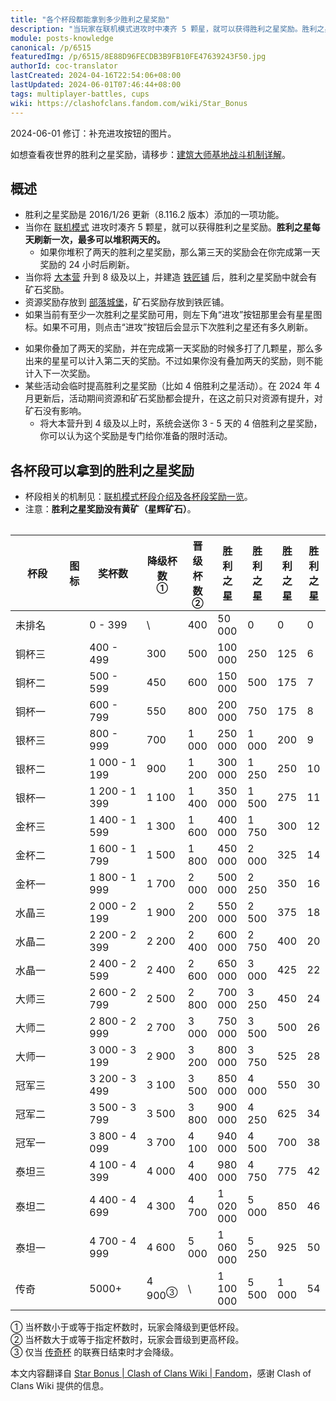 ```yaml
---
title: "各个杯段都能拿到多少胜利之星奖励"
description: "当玩家在联机模式进攻时中凑齐 5 颗星，就可以获得胜利之星奖励。胜利之星每天刷新一次，最多可以堆积两天的。当你将大本营升到 8 级及以上，并建造铁匠铺后，胜利之星奖励中就会有矿石奖励。资源奖励存放到部落城堡，矿石奖励存放到铁匠铺。"
module: posts-knowledge
canonical: /p/6515
featuredImg: /p/6515/8E88D96FECDB3B9FB10FE47639243F50.jpg
authorId: coc-translator
lastCreated: 2024-04-16T22:54:06+08:00
lastUpdated: 2024-06-01T07:46:44+08:00
tags: multiplayer-battles, cups
wiki: https://clashofclans.fandom.com/wiki/Star_Bonus
---
```


<PostHistory>
2024-06-01 修订：补充进攻按钮的图片。
</PostHistory>

如想查看夜世界的胜利之星奖励，请移步：[建筑大师基地战斗机制详解](/p/6582)。

## 概述

- 胜利之星奖励是 2016/1/26 更新（8.116.2 版本）添加的一项功能。
- 当你在 [联机模式](/p/6463) 进攻时凑齐 5 颗星，就可以获得胜利之星奖励。**胜利之星每天刷新一次，最多可以堆积两天的。**
  - 如果你堆积了两天的胜利之星奖励，那么第三天的奖励会在你完成第一天奖励的 24 小时后刷新。
- 当你将 [大本营](/upgrade/0400-Town-Hall) 升到 8 级及以上，并建造 [铁匠铺](/upgrade/0488-Blacksmith) 后，胜利之星奖励中就会有矿石奖励。
- 资源奖励存放到 [部落城堡](/upgrade/0407-Clan-Castle)，矿石奖励存放到铁匠铺。
- 如果当前有至少一次胜利之星奖励可用，则左下角“进攻”按钮那里会有星星图标。如果不可用，则点击“进攻”按钮后会显示下次胜利之星还有多久刷新。

<Pic src="/p/6515/Attack_Button.jpg" width="413" height="286" alt="进攻按钮（带星星和不带星星两种）" caption="左：没有胜利之星奖励；右：有胜利之星奖励" maxWidth="275px" :lazyLoading="false" />

- 如果你叠加了两天的奖励，并在完成第一天奖励的时候多打了几颗星，那么多出来的星星可以计入第二天的奖励。不过如果你没有叠加两天的奖励，则不能计入下一次奖励。
- 某些活动会临时提高胜利之星奖励（比如 4 倍胜利之星活动）。在 2024 年 4 月更新后，活动期间资源和矿石奖励都会提升，在这之前只对资源有提升，对矿石没有影响。
  - 将大本营升到 4 级及以上时，系统会送你 3 - 5 天的 4 倍胜利之星奖励，你可以认为这个奖励是专门给你准备的限时活动。

<Pic src="/p/6515/8E88D96FECDB3B9FB10FE47639243F50.jpg" width="2732" height="2048" alt="已收到胜利之星奖励" :lazyLoading="false" />

## 各杯段可以拿到的胜利之星奖励

- 杯段相关的机制见：[联机模式杯段介绍及各杯段奖励一览](/p/1010)。
- 注意：**胜利之星奖励没有黄矿（星辉矿石）**。

<Table maxWidth="850px">
    <table>
        <thead>
        <tr>
            <th style="min-width: 70px">杯段</th>
            <th class="cp-table-col-icon">图标</th>
            <th class="cp-table-col-numeric" style="min-width: 75px">奖杯数</th>
            <th class="cp-table-col-numeric cp-table-col-num-small">降级杯数<br><sup>①</sup></th>
            <th class="cp-table-col-numeric cp-table-col-num-small">晋级杯数<br><sup>②</sup></th>
            <th class="cp-table-col-numeric">
              胜利之星<br>
              <Resource type="Gold" /><Resource type="Elixir" />
            </th>
            <th class="cp-table-col-numeric cp-table-col-num-small">
              胜利之星<br>
              <Resource type="Dark_Elixir" />
            </th>
            <th class="cp-table-col-numeric cp-table-col-num-small">
              胜利之星<br>
              <Resource type="Shiny_Ore" />
            </th>
            <th class="cp-table-col-numeric cp-table-col-num-small">
              胜利之星<br>
              <Resource type="Glowy_Ore" />
            </th>
        </tr>
        </thead>
        <tbody>
        <tr>
            <td>未排名</td>
            <td class="cp-table-col-icon">
                <Pic src="/p/1010/Unranked_League.png" width="110" height="114" alt="未排名" maxWidth="45px" />
            </td>
            <td class="cp-table-col-numeric">0 - 399</td>
            <td class="cp-table-col-numeric">\</td>
            <td class="cp-table-col-numeric">400</td>
            <td class="cp-table-col-numeric">50 000</td>
            <td class="cp-table-col-numeric">0</td>
            <td class="cp-table-col-numeric">0</td>
            <td class="cp-table-col-numeric">0</td>
        </tr>
        <tr>
            <td>铜杯三</td>
            <td class="cp-table-col-icon">
                <Pic src="/p/1010/Bronze3.png" width="226" height="218" alt="铜杯三段位" />
            </td>
            <td class="cp-table-col-numeric">400 - 499</td>
            <td class="cp-table-col-numeric">300</td>
            <td class="cp-table-col-numeric">500</td>
            <td class="cp-table-col-numeric">100 000</td>
            <td class="cp-table-col-numeric">250</td>
            <td class="cp-table-col-numeric">125</td>
            <td class="cp-table-col-numeric">6</td>
        </tr>
        <tr>
            <td>铜杯二</td>
            <td class="cp-table-col-icon">
                <Pic src="/p/1010/Bronze2.png" width="226" height="218" alt="铜杯二段位" />
            </td>
            <td class="cp-table-col-numeric">500 - 599</td>
            <td class="cp-table-col-numeric">450</td>
            <td class="cp-table-col-numeric">600</td>
            <td class="cp-table-col-numeric">150 000</td>
            <td class="cp-table-col-numeric">500</td>
            <td class="cp-table-col-numeric">175</td>
            <td class="cp-table-col-numeric">7</td>
        </tr>
        <tr>
            <td>铜杯一</td>
            <td class="cp-table-col-icon">
                <Pic src="/p/1010/Bronze1.png" width="226" height="218" alt="铜杯一段位" />
            </td>
            <td class="cp-table-col-numeric">600 - 799</td>
            <td class="cp-table-col-numeric">550</td>
            <td class="cp-table-col-numeric">800</td>
            <td class="cp-table-col-numeric">200 000</td>
            <td class="cp-table-col-numeric">750</td>
            <td class="cp-table-col-numeric">175</td>
            <td class="cp-table-col-numeric">8</td>
        </tr>
        <tr>
            <td>银杯三</td>
            <td class="cp-table-col-icon">
                <Pic src="/p/1010/Silver3.png" width="226" height="201" alt="银杯三段位" />
            </td>
            <td class="cp-table-col-numeric">800 - 999</td>
            <td class="cp-table-col-numeric">700</td>
            <td class="cp-table-col-numeric">1 000</td>
            <td class="cp-table-col-numeric">250 000</td>
            <td class="cp-table-col-numeric">1 000</td>
            <td class="cp-table-col-numeric">200</td>
            <td class="cp-table-col-numeric">9</td>
        </tr>
        <tr>
            <td>银杯二</td>
            <td class="cp-table-col-icon">
                <Pic src="/p/1010/Silver2.png" width="226" height="201" alt="银杯二段位" />
            </td>
            <td class="cp-table-col-numeric">1 000 - 1 199</td>
            <td class="cp-table-col-numeric">900</td>
            <td class="cp-table-col-numeric">1 200</td>
            <td class="cp-table-col-numeric">300 000</td>
            <td class="cp-table-col-numeric">1 250</td>
            <td class="cp-table-col-numeric">250</td>
            <td class="cp-table-col-numeric">10</td>
        </tr>
        <tr>
            <td>银杯一</td>
            <td class="cp-table-col-icon">
                <Pic src="/p/1010/Silver1.png" width="226" height="201" alt="银杯一段位" />
            </td>
            <td class="cp-table-col-numeric">1 200 - 1 399</td>
            <td class="cp-table-col-numeric">1 100</td>
            <td class="cp-table-col-numeric">1 400</td>
            <td class="cp-table-col-numeric">350 000</td>
            <td class="cp-table-col-numeric">1 500</td>
            <td class="cp-table-col-numeric">275</td>
            <td class="cp-table-col-numeric">11</td>
        </tr>
        <tr>
            <td>金杯三</td>
            <td class="cp-table-col-icon">
                <Pic src="/p/1010/Gold3.png" width="226" height="223" alt="金杯三段位" />
            </td>
            <td class="cp-table-col-numeric">1 400 - 1 599</td>
            <td class="cp-table-col-numeric">1 300</td>
            <td class="cp-table-col-numeric">1 600</td>
            <td class="cp-table-col-numeric">400 000</td>
            <td class="cp-table-col-numeric">1 750</td>
            <td class="cp-table-col-numeric">300</td>
            <td class="cp-table-col-numeric">12</td>
        </tr>
        <tr>
            <td>金杯二</td>
            <td class="cp-table-col-icon">
                <Pic src="/p/1010/Gold2.png" width="226" height="223" alt="金杯二段位" />
            </td>
            <td class="cp-table-col-numeric">1 600 - 1 799</td>
            <td class="cp-table-col-numeric">1 500</td>
            <td class="cp-table-col-numeric">1 800</td>
            <td class="cp-table-col-numeric">450 000</td>
            <td class="cp-table-col-numeric">2 000</td>
            <td class="cp-table-col-numeric">325</td>
            <td class="cp-table-col-numeric">14</td>
        </tr>
        <tr>
            <td>金杯一</td>
            <td class="cp-table-col-icon">
                <Pic src="/p/1010/Gold1.png" width="226" height="223" alt="金杯一段位" />
            </td>
            <td class="cp-table-col-numeric">1 800 - 1 999</td>
            <td class="cp-table-col-numeric">1 700</td>
            <td class="cp-table-col-numeric">2 000</td>
            <td class="cp-table-col-numeric">500 000</td>
            <td class="cp-table-col-numeric">2 250</td>
            <td class="cp-table-col-numeric">350</td>
            <td class="cp-table-col-numeric">16</td>
        </tr>
        <tr>
            <td>水晶三</td>
            <td class="cp-table-col-icon">
                <Pic src="/p/1010/Crystal3.png" width="226" height="208" alt="水晶三段位" />
            </td>
            <td class="cp-table-col-numeric">2 000 - 2 199</td>
            <td class="cp-table-col-numeric">1 900</td>
            <td class="cp-table-col-numeric">2 200</td>
            <td class="cp-table-col-numeric">550 000</td>
            <td class="cp-table-col-numeric">2 500</td>
            <td class="cp-table-col-numeric">375</td>
            <td class="cp-table-col-numeric">18</td>
        </tr>
        <tr>
            <td>水晶二</td>
            <td class="cp-table-col-icon">
                <Pic src="/p/1010/Crystal2.png" width="226" height="208" alt="水晶二段位" />
            </td>
            <td class="cp-table-col-numeric">2 200 - 2 399</td>
            <td class="cp-table-col-numeric">2 200</td>
            <td class="cp-table-col-numeric">2 400</td>
            <td class="cp-table-col-numeric">600 000</td>
            <td class="cp-table-col-numeric">2 750</td>
            <td class="cp-table-col-numeric">400</td>
            <td class="cp-table-col-numeric">20</td>
        </tr>
        <tr>
            <td>水晶一</td>
            <td class="cp-table-col-icon">
                <Pic src="/p/1010/Crystal1.png" width="226" height="208" alt="水晶一段位" />
            </td>
            <td class="cp-table-col-numeric">2 400 - 2 599</td>
            <td class="cp-table-col-numeric">2 400</td>
            <td class="cp-table-col-numeric">2 600</td>
            <td class="cp-table-col-numeric">650 000</td>
            <td class="cp-table-col-numeric">3 000</td>
            <td class="cp-table-col-numeric">425</td>
            <td class="cp-table-col-numeric">22</td>
        </tr>
        <tr>
            <td>大师三</td>
            <td class="cp-table-col-icon">
                <Pic src="/p/1010/Master3.png" width="226" height="216" alt="大师三段位" />
            </td>
            <td class="cp-table-col-numeric">2 600 - 2 799</td>
            <td class="cp-table-col-numeric">2 500</td>
            <td class="cp-table-col-numeric">2 800</td>
            <td class="cp-table-col-numeric">700 000</td>
            <td class="cp-table-col-numeric">3 250</td>
            <td class="cp-table-col-numeric">450</td>
            <td class="cp-table-col-numeric">24</td>
        </tr>
        <tr>
            <td>大师二</td>
            <td class="cp-table-col-icon">
                <Pic src="/p/1010/Master2.png" width="226" height="216" alt="大师二段位" />
            </td>
            <td class="cp-table-col-numeric">2 800 - 2 999</td>
            <td class="cp-table-col-numeric">2 700</td>
            <td class="cp-table-col-numeric">3 000</td>
            <td class="cp-table-col-numeric">750 000</td>
            <td class="cp-table-col-numeric">3 500</td>
            <td class="cp-table-col-numeric">500</td>
            <td class="cp-table-col-numeric">26</td>
        </tr>
        <tr>
            <td>大师一</td>
            <td class="cp-table-col-icon">
                <Pic src="/p/1010/Master1.png" width="226" height="216" alt="大师一段位" />
            </td>
            <td class="cp-table-col-numeric">3 000 - 3 199</td>
            <td class="cp-table-col-numeric">2 900</td>
            <td class="cp-table-col-numeric">3 200</td>
            <td class="cp-table-col-numeric">800 000</td>
            <td class="cp-table-col-numeric">3 750</td>
            <td class="cp-table-col-numeric">525</td>
            <td class="cp-table-col-numeric">28</td>
        </tr>
        <tr>
            <td>冠军三</td>
            <td class="cp-table-col-icon">
                <Pic src="/p/1010/Champion3.png" width="288" height="288" alt="冠军三段位" />
            </td>
            <td class="cp-table-col-numeric">3 200 - 3 499</td>
            <td class="cp-table-col-numeric">3 100</td>
            <td class="cp-table-col-numeric">3 500</td>
            <td class="cp-table-col-numeric">850 000</td>
            <td class="cp-table-col-numeric">4 000</td>
            <td class="cp-table-col-numeric">550</td>
            <td class="cp-table-col-numeric">30</td>
        </tr>
        <tr>
            <td>冠军二</td>
            <td class="cp-table-col-icon">
                <Pic src="/p/1010/Champion2.png" width="288" height="288" alt="冠军二段位" />
            </td>
            <td class="cp-table-col-numeric">3 500 - 3 799</td>
            <td class="cp-table-col-numeric">3 500</td>
            <td class="cp-table-col-numeric">3 800</td>
            <td class="cp-table-col-numeric">900 000</td>
            <td class="cp-table-col-numeric">4 250</td>
            <td class="cp-table-col-numeric">625</td>
            <td class="cp-table-col-numeric">34</td>
        </tr>
        <tr>
            <td>冠军一</td>
            <td class="cp-table-col-icon">
                <Pic src="/p/1010/Champion1.png" width="288" height="288" alt="冠军一段位" />
            </td>
            <td class="cp-table-col-numeric">3 800 - 4 099</td>
            <td class="cp-table-col-numeric">3 700</td>
            <td class="cp-table-col-numeric">4 100</td>
            <td class="cp-table-col-numeric">940 000</td>
            <td class="cp-table-col-numeric">4 500</td>
            <td class="cp-table-col-numeric">700</td>
            <td class="cp-table-col-numeric">38</td>
        </tr>
        <tr>
            <td>泰坦三</td>
            <td class="cp-table-col-icon">
                <Pic src="/p/1010/Titan3.png" width="288" height="288" alt="泰坦三段位" />
            </td>
            <td class="cp-table-col-numeric">4 100 - 4 399</td>
            <td class="cp-table-col-numeric">4 000</td>
            <td class="cp-table-col-numeric">4 400</td>
            <td class="cp-table-col-numeric">980 000</td>
            <td class="cp-table-col-numeric">4 750</td>
            <td class="cp-table-col-numeric">775</td>
            <td class="cp-table-col-numeric">42</td>
        </tr>
        <tr>
            <td>泰坦二</td>
            <td class="cp-table-col-icon">
                <Pic src="/p/1010/Titan2.png" width="288" height="288" alt="泰坦二段位" />
            </td>
            <td class="cp-table-col-numeric">4 400 - 4 699</td>
            <td class="cp-table-col-numeric">4 300</td>
            <td class="cp-table-col-numeric">4 700</td>
            <td class="cp-table-col-numeric">1 020 000</td>
            <td class="cp-table-col-numeric">5 000</td>
            <td class="cp-table-col-numeric">850</td>
            <td class="cp-table-col-numeric">46</td>
        </tr>
        <tr>
            <td>泰坦一</td>
            <td class="cp-table-col-icon">
                <Pic src="/p/1010/Titan1.png" width="288" height="288" alt="泰坦一段位" />
            </td>
            <td class="cp-table-col-numeric">4 700 - 4 999</td>
            <td class="cp-table-col-numeric">4 600</td>
            <td class="cp-table-col-numeric">5 000</td>
            <td class="cp-table-col-numeric">1 060 000</td>
            <td class="cp-table-col-numeric">5 250</td>
            <td class="cp-table-col-numeric">925</td>
            <td class="cp-table-col-numeric">50</td>
        </tr>
        <tr>
            <td>传奇</td>
            <td class="cp-table-col-icon">
                <Pic src="/p/1010/Legend.png" width="288" height="288" alt="传奇段位" />
            </td>
            <td class="cp-table-col-numeric">5000+</td>
            <td class="cp-table-col-numeric">4 900<sup>③</sup></td>
            <td class="cp-table-col-numeric">\</td>
            <td class="cp-table-col-numeric">1 100 000</td>
            <td class="cp-table-col-numeric">5 500</td>
            <td class="cp-table-col-numeric">1 000</td>
            <td class="cp-table-col-numeric">54</td>
        </tr>
        </tbody>
    </table>
</Table>

① 当杯数小于或等于指定杯数时，玩家会降级到更低杯段。  
② 当杯数大于或等于指定杯数时，玩家会晋级到更高杯段。  
③ 仅当 [传奇杯](/p/783) 的联赛日结束时才会降级。

<PostCopyright>
本文内容翻译自 <a href="https://clashofclans.fandom.com/wiki/Star_Bonus" target="_blank">Star Bonus | Clash of Clans Wiki | Fandom</a>，感谢 Clash of Clans Wiki 提供的信息。
</PostCopyright>